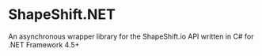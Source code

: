 # ShapeShift.NET
An asynchronous wrapper library for the ShapeShift.io API written in C# for .NET Framework 4.5+
